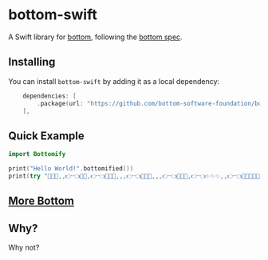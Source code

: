 # bottom-swift

A Swift library for [bottom](https://github.com/kaylynn234/bottom), following the [bottom spec](https://github.com/kaylynn234/bottom-spec).

## Installing

You can install ``bottom-swift`` by adding it as a local dependency:
```swift
    dependencies: [
        .package(url: "https://github.com/bottom-software-foundation/bottom-swift", from: "0.1.0"),
    ],
```

## Quick Example

```swift
import Bottomify

print("Hello World!".bottomified())
print(try "💖✨✨,,👉👈💖💖,👉👈💖💖🥺,,,👉👈💖💖🥺,,,👉👈💖💖✨,👉👈✨✨✨,,👉👈💖✨✨✨🥺,,👉👈💖💖✨,👉👈💖💖✨,,,,👉👈💖💖🥺,,,👉👈💖💖👉👈✨✨✨,,,👉👈".regressed())
```

## [More Bottom](https://github.com/bottom-software-foundation/awesome-bottom)

## Why?

Why not?
